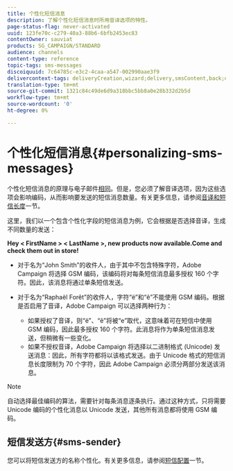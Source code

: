 ```yaml
---
title: 个性化短信消息
description: 了解个性化短信消息时所用音译选项的特性。
page-status-flag: never-activated
uuid: 123fe70c-c279-40a3-88b6-6bfb2453ec83
contentOwner: sauviat
products: SG_CAMPAIGN/STANDARD
audience: channels
content-type: reference
topic-tags: sms-messages
discoiquuid: 7c64785c-e3c2-4caa-a547-002990aae3f9
delivercontext-tags: deliveryCreation,wizard;delivery,smsContent,back;delivery,smsContent,back
translation-type: tm+mt
source-git-commit: 1321c84c49de6d9a318bbc5bb8a0e28b332d2b5d
workflow-type: tm+mt
source-wordcount: '0'
ht-degree: 0%

---
```



# 个性化短信消息{#personalizing-sms-messages}

个性化短信消息的原理与电子邮件[相同](../../designing/using/personalization.md#inserting-a-personalization-field)。但是，您必须了解音译选项，因为这些选项会影响编码，从而影响要发送的短信消息数量。有关更多信息，请参阅[音译和短信长度](../../administration/using/configuring-sms-channel.md#sms-encoding--length-and-transliteration)一节。

这里，我们以一个包含个性化字段的短信消息为例，它会根据是否选择音译，生成不同数量的发送：

**Hey &lt; FirstName > &lt; LastName >, new products now available.Come and check them out in store!**

* 对于名为“John Smith”的收件人，由于其中不包含特殊字符，Adobe Campaign 将选择 GSM 编码，该编码将对每条短信消息最多授权 160 个字符。因此，该消息将通过单条短信发送。
* 对于名为“Raphaël Forêt”的收件人，字符“ë”和“ê”不能使用 GSM 编码。根据是否启用了音译，Adobe Campaign 可以选择两种行为：

   * 如果授权了音译，则“ë”、“ê”将被“e”取代，这意味着可在短信中使用 GSM 编码，因此最多授权 160 个字符。此消息将作为单条短信消息发送，但稍微有一些变化。
   * 如果不授权音译，Adobe Campaign 将选择以二进制格式 (Unicode) 发送消息：因此，所有字符都将以该格式发送。由于 Unicode 格式的短信消息长度限制为 70 个字符，因此 Adobe Campaign 必须分两部分发送该消息。

>[!NOTE]
>
>自动选择最佳编码的算法，需要针对每条消息逐条执行。通过这种方式，只将需要 Unicode 编码的个性化消息以 Unicode 发送，其他所有消息都将使用 GSM 编码。

## 短信发送方{#sms-sender}

您可以将短信发送方的名称个性化。有关更多信息，请参阅[短信配置](../../administration/using/configuring-sms-channel.md#configuring-sms-properties)一节。
